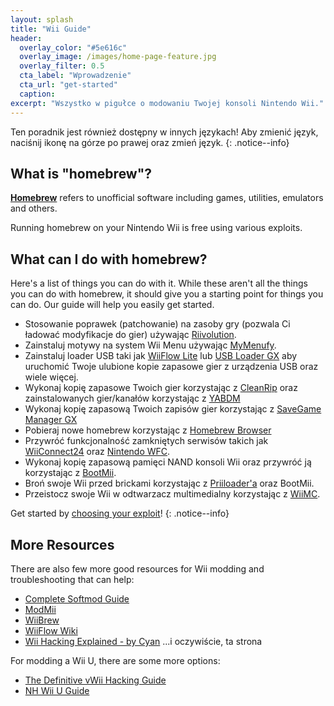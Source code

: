 ```yaml
---
layout: splash
title: "Wii Guide"
header:
  overlay_color: "#5e616c"
  overlay_image: /images/home-page-feature.jpg
  overlay_filter: 0.5
  cta_label: "Wprowadzenie"
  cta_url: "get-started"
  caption:
excerpt: "Wszystko w pigułce o modowaniu Twojej konsoli Nintendo Wii."
---
```


Ten poradnik jest również dostępny w innych językach! Aby zmienić język, naciśnij ikonę na górze po prawej oraz zmień język.
{: .notice--info}

## What is "homebrew"?

[**Homebrew**](https://en.wikipedia.org/wiki/Homebrew_(video_games)) refers to unofficial software including games, utilities, emulators and others.

Running homebrew on your Nintendo Wii is free using various exploits.

## What can I do with homebrew?

Here's a list of things you can do with it. While these aren't all the things you can do with homebrew, it should give you a starting point for things you can do. Our guide will help you easily get started.

- Stosowanie poprawek (patchowanie) na zasoby gry (pozwala Ci ładować modyfikacje do gier) używając [Riivolution](http://www.wiibrew.org/wiki/Riivolution).
- Zainstaluj motywy na system Wii Menu używając [MyMenufy](/themes).
- Zainstaluj loader USB taki jak [WiiFlow Lite](https://gbatemp.net/threads/wiiflow-lite.422685/) lub [USB Loader GX](/usbloadergx) aby uruchomić Twoje ulubione kopie zapasowe gier z urządzenia USB oraz wiele więcej.
- Wykonaj kopię zapasowe Twoich gier korzystając z [CleanRip](/dump-games) oraz zainstalowanych gier/kanałów korzystając z [YABDM](/dump-wads)
- Wykonaj kopię zapasową Twoich zapisów gier korzystając z [SaveGame Manager GX](https://wiidatabase.de/downloads/wii-tools/savegame-manager-gx-beta/)
- Pobieraj nowe homebrew korzystając z [Homebrew Browser](/hbb)
- Przywróć funkcjonalność zamkniętych serwisów takich jak [WiiConnect24](/riiconnect24) oraz [Nintendo WFC](/wiimmfi).
- Wykonaj kopię zapasową pamięci NAND konsoli Wii oraz przywróć ją korzystając z [BootMii](http://bootmii.org).
- Broń swoje Wii przed brickami korzystając z [Priiloader'a](/priiloader) oraz BootMii.
- Przeistocz swoje Wii w odtwarzacz multimedialny korzystając z [WiiMC](http://www.wiimc.org/).

Get started by [choosing your exploit](get-started)!
{: .notice--info}

## More Resources

There are also few more good resources for Wii modding and troubleshooting that can help:

- [Complete Softmod Guide](https://sites.google.com/site/completesg/)
- [ModMii](http://modmii.000webhostapp.com/)
- [WiiBrew](https://wiibrew.org/)
- [WiiFlow Wiki](https://sites.google.com/site/wiiflowiki4/)
- [Wii Hacking Explained - by Cyan](https://gbatemp.net/threads/wii-hacking-explained.501605/) ...i oczywiście, ta strona

For modding a Wii U, there are some more options:
- [The Definitive vWii Hacking Guide](https://gbatemp.net/threads/the-definitive-vwii-hacking-guide.425852/)
- [NH Wii U Guide](https://wiiuguide.xyz)
